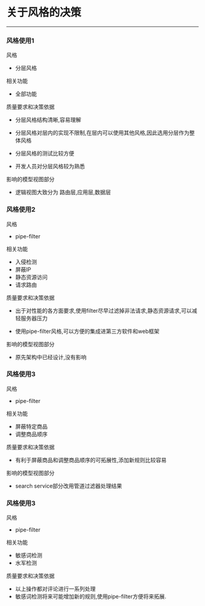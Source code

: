 # 关于风格的决策

---

### 风格使用1

风格

* 分层风格

相关功能

* 全部功能

质量要求和决策依据

* 分层风格结构清晰,容易理解

* 分层风格对层内的实现不限制,在层内可以使用其他风格,因此选用分层作为整体风格

* 分层风格的测试比较方便

* 开发人员对分层风格较为熟悉

影响的模型视图部分

* 逻辑视图大致分为 路由层,应用层,数据层

### 风格使用2

风格

* pipe-filter

相关功能

* 入侵检测
* 屏蔽IP
* 静态资源访问
* 请求路由

质量要求和决策依据

* 出于对性能的各方面要求,使用filter尽早过滤掉非法请求,静态资源请求,可以减轻服务器压力

* 使用pipe-filter风格,可以方便的集成进第三方软件和web框架

影响的模型视图部分

* 原先架构中已经设计,没有影响

### 风格使用3

风格

* pipe-filter

相关功能

* 屏蔽特定商品
* 调整商品顺序

质量要求和决策依据

* 有利于屏蔽商品和调整商品顺序的可拓展性,添加新规则比较容易

影响的模型视图部分

* search service部分改用管道过滤器处理结果

### 风格使用3

风格

* pipe-filter

相关功能

* 敏感词检测
* 水军检测

质量要求和决策依据

* 以上操作都对评论进行一系列处理
* 敏感词检测将来可能增加新的规则,使用pipe-filter方便将来拓展.



